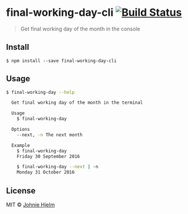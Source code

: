 # final-working-day-cli [![Build Status](https://travis-ci.org/johnie/final-working-day-cli.svg?branch=master)](https://travis-ci.org/johnie/final-working-day-cli)

> Get final working day of the month in the console

## Install

```
$ npm install --save final-working-day-cli
```

## Usage

```sh
$ final-working-day --help

  Get final working day of the month in the terminal

  Usage
   	$ final-working-day

  Options
   	--next, -n The next month

  Example
   	$ final-working-day
   	Friday 30 September 2016

   	$ final-working-day --next | -n
   	Monday 31 October 2016
```

## License

MIT © [Johnie Hjelm](https://johnie.com)
